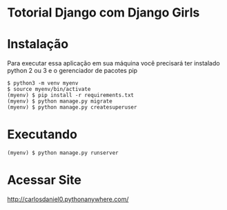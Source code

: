 # Totorial Django com Django Girls

# Instalação
Para executar essa aplicação em sua máquina você precisará ter instalado python 2 ou 3 e o gerenciador de pacotes pip
```
$ python3 -m venv myenv
$ source myenv/bin/activate
(myenv) $ pip install -r requirements.txt
(myenv) $ python manage.py migrate
(myenv) $ python manage.py createsuperuser
``` 

# Executando
```
(myenv) $ python manage.py runserver
```

# Acessar Site
http://carlosdaniel0.pythonanywhere.com/
